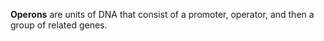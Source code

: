 **Operons** are units of DNA that consist of a promoter, operator, and then a group of related genes.